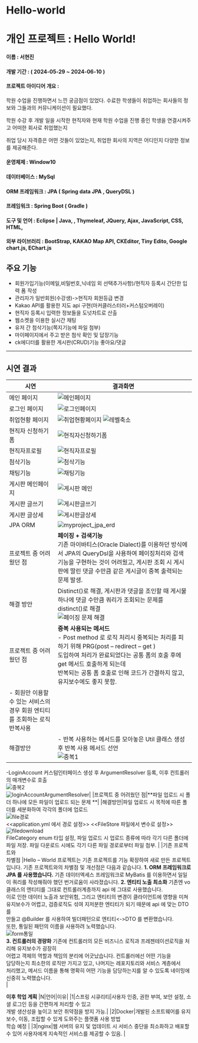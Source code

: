 # Hello-world
# 개인 프로젝트 : Hello World!
#### 이름 : 서현진
#### 개발 기간 : ( 2024-05-29 ~ 2024-06-10 )
#### 프로젝트 아이디어 개요 : 
학원 수업을 진행하면서 느낀 궁금점이 있었다. 수료한 학생들이 취업하는 회사들의 정보와 그들과의 커뮤니케이션이 필요했다. 

학원 수강 후 개발 일을 시작한 현직자와 현재 학원 수업을 진행 중인 학생을 연결시켜주고 어떠한 회사로 취업했는지

취업 당시 자격증은 어떤 것들이 있었는지, 취업한 회사의 지역은 어디인지 다양한 정보를 제공해준다.

#### 운영체제 : Window10
#### 데이터베이스 : MySql
#### ORM 프레임워크 : JPA ( Spring data JPA , QueryDSL )
#### 프레임워크 : Spring Boot ( Gradle )
#### 도구 및 언어 : Eclipse | Java, , Thymeleaf, JQuery, Ajax, JavaScript, CSS, HTML, 
#### 외부 라이브러리 : BootStrap, KAKAO Map API, CKEditor, Tiny Edito, Google chart.js, EChart.js

## 주요 기능
+ 회원가입기능(이메일,비밀번호,닉네임 외 선택추가사항)/현직자 등록시 간단한 입력 폼 작성
+ 관리자가 일반회원(수강생)->현직자 회원등급 변경
+ Kakao API를 활용한 지도 api 구현(마커클러스터러+커스텀오버레이)
+ 현직자 등록시 입력한 정보들을 도넛차트로 산출
+ 웹소켓을 이용한 실시간 채팅
+ 유저 간 첨삭기능(쪽지기능에 파일 첨부)
+ 마이페이지에서 주고 받은 첨삭 확인 및 답장기능
+ ck에디터를 활용한 게시판(CRUD)기능 좋아요/댓글
---
## 시연 결과
|시연|결과화면|
|---|---|
|메인 페이지|![메인페이지](https://github.com/travler1/Hello-World/blob/master/%EB%A9%94%EC%9D%B8.jpg) |
|로그인 페이지|![로그인페이지](https://github.com/travler1/Hello-World/blob/master/%EB%A1%9C%EA%B7%B8%EC%9D%B8.jpg)|
|취업현황 페이지| ![취업현황페이지](https://github.com/travler1/Hello-World/blob/master/%EC%B7%A8%EC%97%85%ED%98%84%ED%99%A9.jpg) ![레벨축소](https://github.com/travler1/Hello-World/blob/master/%EB%A0%88%EB%B2%A8%EC%B6%95%EC%86%8C%EC%B9%B4%EC%B9%B4%EC%98%A4%EB%A7%B5.jpg)|
|현직자 신청하기 폼|![현직자신청하기폼](https://github.com/travler1/Hello-World/blob/master/%ED%98%84%EC%A7%81%EC%9E%90%20%EC%8B%A0%EC%B2%AD%ED%95%98%EA%B8%B0%20%ED%8F%BC.jpg)|
|현직자프로필|![현직자프로필](https://github.com/travler1/Hello-World/blob/master/%ED%98%84%EC%A7%81%EC%9E%90%ED%94%84%EB%A1%9C%ED%95%84.jpg)|
|첨삭기능|![첨삭기능](https://github.com/travler1/Hello-World/blob/master/%EC%B2%A8%EC%82%AD%EA%B8%B0%EB%8A%A5.png)|
|채팅기능|![채팅기능](https://github.com/travler1/Hello-World/blob/master/%EC%B1%84%ED%8C%85%EA%B8%B0%EB%8A%A5.jpg)|
|게시판 메인페이지|![게시판 메인](https://github.com/travler1/new-world/assets/153168650/4aa8bba7-eb46-4bcd-adf4-25f2e96e5dda)|
|게시판 글쓰기|![게시판글쓰기](https://github.com/travler1/Hello-World/blob/master/%EA%B2%8C%EC%8B%9C%ED%8C%90%EA%B8%80%EC%93%B0%EA%B8%B0.jpg)|
|게시판 글상세|![게시판글상세](https://github.com/travler1/Hello-World/blob/master/%EA%B2%8C%EC%8B%9C%ED%8C%90%EA%B8%80%EC%83%81%EC%84%B8.jpg)|
|JPA ORM|![myproject_jpa_erd](https://github.com/travler1/new-world/assets/153168650/ba2b3a19-edef-46d4-a776-e51e41011ef3)|
|프로젝트 중 어려웠던 점|**페이징 + 검색기능** <br> 기존 마이바티스(Oracle Dialect)를 이용하던 방식에서 JPA의 QueryDsl을 사용하여 페이징처리와 검색기능을 구현하는 것이 어려웠고, 게시판 조회 시 게시판에 딸린 댓글 수만큼 같은 게시글이 중복 출력되는 문제 발생. |
|해결 방안|Distinct()로 해결, 게시판과 댓글을 조인할 때 게시물 하나에 댓글 수만큼 쿼리가 조회되는 문제를 distinct()로 해결 <br>![페이징 문제 해결](https://github.com/travler1/new-world/assets/153168650/69d11efd-1007-4894-b34b-96edd2dcecf4)|
|프로젝트 중 어려웠던 점|**중복 사용되는 메서드** <br>- Post method 로 로직 처리시 중복되는 처리를 피하기 위해 PRG(post – redirect – get )<br>도입하여 처리가 완료되었다는 공통 폼의 호출 후에 get 메서드 호출하게 되는데<br>반복되는 공통 폼 호출로 인해 코드가 간결하지 않고, 유지보수에도 좋지 못함.<br>
- 회원만 이용할 수 있는 서비스의 경우 회원 엔티티를 조회하는 로직 반복사용 |
|해결방안|- 반복 사용하는 메서드를 모아놓은 Util 클래스 생성 후 반복 사용 메서드 선언 <br>![중복1](https://github.com/travler1/new-world/assets/153168650/34a3b147-69bc-4c35-8be5-e77cb39d6373)<br>
-LoginAccount 커스텀인터페이스 생성 후 ArgumentResolver 등록, 이후 컨트롤러의
매개변수로 호출 <br>![중복2](https://github.com/travler1/new-world/assets/153168650/754201c5-b68a-4c6b-a13f-8de3267e51cb)<br>![loginAccountArgumentResolver](https://github.com/travler1/new-world/assets/153168650/ce190efe-3286-470b-a0a2-92349818e8ad)|
|프로젝트 중 어려웠던 점|**파일 업로드 시 폴더 하나에 모든 파일이 업로드 되는 문제 **|
|해결방안|파일 업로드 시 목적에 따른 폴더를 세분화하여 각각의 폴더에 업로드<br>![file경로](https://github.com/travler1/new-world/assets/153168650/4e50ddaf-08bc-4e94-940b-b24d080af0a4)<br><<application.yml 에서 경로 설정>> <<FileStore 파일에서 변수로 설정>>
<br> ![filedownload](https://github.com/travler1/new-world/assets/153168650/017cef32-aa68-489a-9341-05ae5dccceec)<br>FileCategory enum 타입 설정, 파일 업로드 시 업로드 종류에 따라 각기 다른 폴더에<br>
파일 저장. 파일 다운로드 시에도 각기 다른 파일 경로로부터 파일 첨부. |
|기존 프로젝트와<br>
차별점 |Hello – World 프로젝트는 기존 프로젝트를 기능 확장하여 새로 만든 프로젝트입니다.
기존 프로젝트와의 차별점 및 개선점은 다음과 같습니다.
**1. ORM 프레임워크로 JPA 를 사용했습니다.** 기존 데이터엑세스 프레임워크로 MyBatis 를
이용하면서 일일이 쿼리를 작성해줘야 했던 번거로움이 사라졌습니다.
**2. 엔티티 노출 최소화**
기존엔 vo 클래스의 엔티티를 그대로 컨트롤러계층까지 api 에 그대로 사용했습니다.<br>
이로 인한 데이터 노출과 보안위험, 그리고 엔티티의 변경이 클라이언트에 영향을 미쳐<br>
유지보수가 어렵고, 검증로직도 섞여 지저분한 엔티티가 되기 때문에 api 에 맞는 DTO 를<br>
만들고 @Builder 를 사용하여 빌더패턴으로 엔티티<->DTO 를 변환했습니다.<br>
또한, 통일된 패턴의 이름을 사용하려 노력했습니다. <br>![form통일](https://github.com/travler1/new-world/assets/153168650/40fcfe1e-181f-49d4-9ef3-283c48c0d6d0)<br>
**3. 컨트롤러의 경량화**
기존에 컨트롤러의 모든 비즈니스 로직과 프레젠테이션로직을 처리해 유지보수가 굉장히<br>
어렵고 객체의 역할과 책임의 분리에 어긋났습니다. 컨트롤러에선 어떤 기능을<br>
담당하는지 최소한의 로직만 가지고 있고, 나머지는 레포지토리와 서비스 계층에서<br>
처리했고, 메서드 이름을 통해 명확히 어떤 기능을 담당하는지를 알 수 있도록 네이밍에<br>
신중히 노력했습니다. <br>|

**이후 학업 계획**
|N|언어|이유|
|1|스프링 시큐리티|사용자 인증, 권한 부여, 보안 설정, 소셜 로그인 등을 간편하게 처리할 수 있고<br>
개발 생산성을 높이고 보안 취약점을 방지 가능.|
|2|Docker|개발된 소프트웨어를 유지보수, 이동, 조립할 수 있게 도와주는 플랫폼 사용 방법<br>
학습 예정 |
|3|nginx|웹 서버의 유지 및 업데이트 시 서비스 중단을 최소화하고 배포할 수 있어
사용자에게 지속적인 서비스를 제공할 수 있음. |





